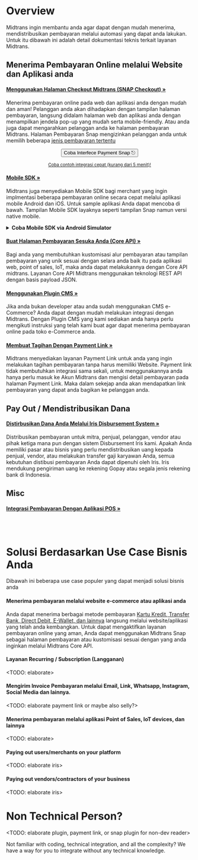 # Overview

Midtrans ingin membantu anda agar dapat dengan mudah menerima, mendistribusikan pembayaran melalui automasi yang dapat anda lakukan. Untuk itu dibawah ini adalah detail dokumentasi teknis terkait layanan Midtrans.
<br>

## Menerima Pembayaran Online melalui Website dan Aplikasi anda

<div class="my-card">

#### [Menggunakan Halaman Checkout Midtrans (SNAP Checkout) &#187;](/id/snap/overview.md?id=overview)
Menerima pembayaran online pada web dan aplikasi anda dengan mudah dan aman! Pelanggan anda akan dihadapkan dengan tampilan halaman pembayaran, langsung didalam halaman web dan aplikasi anda dengan menampilkan jendela pop-up yang mudah serta mobile-friendly. Atau anda juga dapat mengarahkan pelanggan anda ke halaman pembayaran Midtrans. Halaman Pembayaran Snap mengizinkan pelanggan anda untuk memilih beberapa [jenis pembayaran tertentu](https://midtrans.com/payments)
<br>
<p style="text-align: center;">
	<button onclick="
	let label = event.target.innerText;
	event.target.innerText = `Processing...`;
	fetch(`https://cors-anywhere.herokuapp.com/https://midtrans.com/api/request_snap_token`)
		.then(res=>res.json())
		.then(res=>{
			let snapToken = res.token;
			snap.pay(snapToken,{
				onSuccess: function(res){ console.log('Snap result:',res) },
				onPending: function(res){ console.log('Snap result:',res) },
				onError: function(res){ console.log('Snap result:',res) },
			});
		})
		.catch( e=>{ console.error(e); window.open('https://demo.midtrans.com', '_blank'); } )
		.finally( e=>{ event.target.innerText = label })
	" class="my-btn">Coba Interfece Payment Snap &#9099;</button>
</p>
</div>
<div style="text-align: center;">

<sup>[Coba contoh integrasi cepat (kurang dari 5 menit)!](/en/snap/interactive-demo.md)</sup>
</div>
</div>

<div class="my-card">

#### [Mobile SDK &#187;](https://mobile-docs.midtrans.com)
Midtrans juga menyediakan Mobile SDK bagi merchant yang ingin implmentasi beberapa pembayaran online secara cepat melalui aplikasi mobile Android dan iOS. Untuk sample aplikasi Anda dapat mencoba di bawah. Tampilan Mobile SDK layaknya seperti tampilan Snap namun versi native mobile.
<details>
<summary><b>Coba Mobile SDK via Android Simulator</b></summary>
<article>
<!-- tabs:start -->
<div style="text-align: center;">
<iframe src="https://appetize.io/embed/9r0b89zu862f8eu1ukd0ecpgxc?device=nexus5&scale=75&orientation=portrait&osVersion=8.1"width="300px" height="600px" frameborder="0" scrolling="no"></iframe>
</div>
<!-- tabs:end -->
</article>
</details>
</div>

<div class="my-card">

#### [Buat Halaman Pembayaran Sesuka Anda (Core API) &#187;](/id/core-api/overview.md?id=overview)
Bagi anda yang membutuhkan kustomisasi alur pembayaran atau tampilan pembayaran yang unik sesuai dengan selara anda baik itu pada aplikasi web, point of sales, IoT, maka anda dapat melakukannya dengan Core API midtrans. Layanan Core API Midtrans menggunakan teknologi REST API dengan basis payload JSON.
</div>

<div class="my-card">

#### [Menggunakan Plugin CMS &#187;](/id/snap/overview.md?id=c-install-as-cms-plugin-module)
Jika anda bukan developer atau anda sudah menggunakan CMS e-Commerce? Anda dapat dengan mudah melakukan integrasi dengan Midtrans. Dengan Plugin CMS yang kami sediakan anda hanya perlu mengikuti instruksi yang telah kami buat agar dapat menerima pembayaran online pada toko e-Commerce anda.
</div>

<div class="my-card">

#### [Membuat Tagihan Dengan Payment Link &#187;](/id/payment-link/overview.md?id=overview)
Midtrans menyediakan layanan Payment Link untuk anda yang ingin melakukan tagihan pembayaran tanpa harus memiliki Website. Payment link tidak membutuhkan integrasi sama sekali, untuk menggunakannya anda hanya perlu masuk ke Akun Midtrans dan mengisi detail pembayaran pada halaman Payment Link. Maka dalam sekejap anda akan mendapatkan link pembayaran yang dapat anda bagikan ke pelanggan anda.
</div>

## Pay Out / Mendistribusikan Dana

<div class="my-card">

#### [Distirbusikan Dana Anda Melalui Iris Disbursement System &#187;](/id/iris/overview.md?id=overview)

Distribusikan pembayaran untuk mitra, penjual, pelanggan, vendor atau pihak ketiga mana pun dengan sistem Disbursement Iris kami. Apakah Anda memiliki pasar atau bisnis yang perlu mendistribusikan uang kepada penjual, vendor, atau  melakukan transfer gaji karyawan Anda, semua kebutuhan distibusi pembayaran Anda dapat dipenuhi oleh Iris. Iris mendukung pengiriman uang ke rekening Gopay atau segala jenis rekening bank di Indonesia.
</div>

## Misc

<div class="my-card">

#### [Integrasi Pembayaran Dengan Aplikasi POS &#187;](/id/pos/overview.md?id=overview)
</div>

<br> <br>


# Solusi Berdasarkan Use Case Bisnis Anda

Dibawah ini beberapa use case populer yang dapat menjadi solusi bisnis anda 
#### Menerima pembayaran melalui website e-commerce atau aplikasi anda

Anda dapat menerima berbagai metode pembayaran [Kartu Kredit, Transfer Bank, Direct Debit, E-Wallet, dan lainnya](https://midtrans.com/payments) langsung melalui website/aplikasi yang telah anda kembangkan. Untuk dapat mengaktifkan layanan pembayaran online yang aman, Anda dapat menggunakan Midtrans Snap sebagai halaman pembayaran atau kustomisasi sesuai dengan yang anda inginkan melalui Midtrans Core API.

#### Layanan Recurring / Subscription (Langganan)

<TODO: elaborate>

#### Mengirim Invoice Pembayaran melalui Email, Link, Whatsapp, Instagram, Social Media dan lainnya.

<TODO: elaborate payment link or maybe also selly?>

#### Menerima pembayaran melalui aplikasi Point of Sales, IoT devices, dan lainnya

<TODO: elaborate>

#### Paying out users/merchants on your platform

<TODO: elaborate iris>

#### Paying out vendors/contractors of your business

<TODO: elaborate iris>

#### <Add More Use Case>

# Non Technical Person? 

<TODO: elaborate plugin, payment link, or snap plugin for non-dev reader>

Not familiar with coding, technical integration, and all the complexity? We have a way for you to integrate without any technical knowledge.

